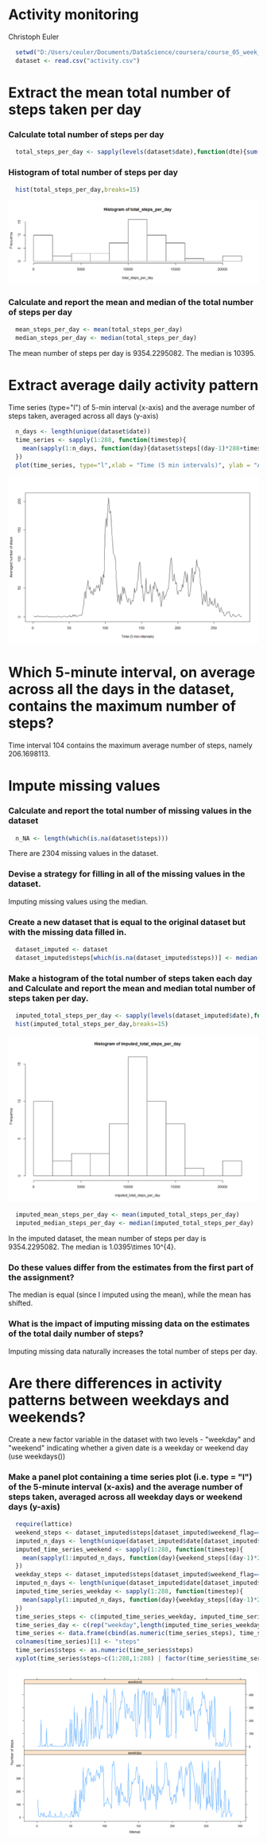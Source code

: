 # Activity monitoring
Christoph Euler  


  

```r
  setwd("D:/Users/ceuler/Documents/DataScience/coursera/course_05_week_02/repdata_data_activity")
  dataset <- read.csv("activity.csv")
```

# Extract the mean total number of steps taken per day
### Calculate total number of steps per day

```r
  total_steps_per_day <- sapply(levels(dataset$date),function(dte){sum(dataset$steps[dataset$date==dte], na.rm=TRUE)})
```

### Histogram of total number of steps per day

```r
  hist(total_steps_per_day,breaks=15)
```

![](figure/hist_total_steps_per_day-1.png)<!-- -->


### Calculate and report the mean and median of the total number of steps per day

```r
  mean_steps_per_day <- mean(total_steps_per_day)
  median_steps_per_day <- median(total_steps_per_day)
```
The mean number of steps per day is 9354.2295082. The median is 10395.


# Extract average daily activity pattern
Time series (type="l") of 5-min interval (x-axis) and the average number of steps taken, averaged across all days (y-axis)

```r
  n_days <- length(unique(dataset$date))
  time_series <- sapply(1:288, function(timestep){
    mean(sapply(1:n_days, function(day){dataset$steps[(day-1)*288+timestep]}), na.rm=TRUE)
  })
  plot(time_series, type="l",xlab = "Time (5 min intervals)", ylab = "Averaged number of steps")
```

![](figure/make_time_series-1.png)<!-- -->

# Which 5-minute interval, on average across all the days in the dataset, contains the maximum number of steps?
Time interval 104 contains the maximum average number of steps, namely 206.1698113. 

# Impute missing values
### Calculate and report the total number of missing values in the dataset

```r
  n_NA <- length(which(is.na(dataset$steps)))
```
There are 2304 missing values in the dataset.

### Devise a strategy for filling in all of the missing values in the dataset.
Imputing missing values using the median.

### Create a new dataset that is equal to the original dataset but with the missing data filled in.

```r
  dataset_imputed <- dataset
  dataset_imputed$steps[which(is.na(dataset_imputed$steps))] <- median(dataset_imputed$steps,na.rm=TRUE)
```

### Make a histogram of the total number of steps taken each day and Calculate and report the mean and median total number of steps taken per day.

```r
  imputed_total_steps_per_day <- sapply(levels(dataset_imputed$date),function(dte){sum(dataset_imputed$steps[dataset_imputed$date==dte], na.rm=TRUE)})
  hist(imputed_total_steps_per_day,breaks=15)
```

![](figure/hist_imputed_total_steps_per_day-1.png)<!-- -->

```r
  imputed_mean_steps_per_day <- mean(imputed_total_steps_per_day)
  imputed_median_steps_per_day <- median(imputed_total_steps_per_day)
```
In the imputed dataset, the mean number of steps per day is 9354.2295082. The median is 1.0395\times 10^{4}.

### Do these values differ from the estimates from the first part of the assignment? 
The median is equal (since I imputed using the mean), while the mean has shifted.

### What is the impact of imputing missing data on the estimates of the total daily number of steps?
Imputing missing data naturally increases the total number of steps per day.

# Are there differences in activity patterns between weekdays and weekends?
Create a new factor variable in the dataset with two levels - "weekday" and "weekend" indicating whether a given date is a weekday or weekend day (use weekdays())


### Make a panel plot containing a time series plot (i.e. type = "l") of the 5-minute interval (x-axis) and the average number of steps taken, averaged across all weekday days or weekend days (y-axis)

```r
  require(lattice)
  weekend_steps <- dataset_imputed$steps[dataset_imputed$weekend_flag=="weekend"]
  imputed_n_days <- length(unique(dataset_imputed$date[dataset_imputed$weekend_flag=="weekend"]))
  imputed_time_series_weekend <- sapply(1:288, function(timestep){
    mean(sapply(1:imputed_n_days, function(day){weekend_steps[(day-1)*288+timestep]}), na.rm=TRUE)
  })
  weekday_steps <- dataset_imputed$steps[dataset_imputed$weekend_flag=="weekday"]
  imputed_n_days <- length(unique(dataset_imputed$date[dataset_imputed$weekend_flag=="weekday"]))
  imputed_time_series_weekday <- sapply(1:288, function(timestep){
    mean(sapply(1:imputed_n_days, function(day){weekday_steps[(day-1)*288+timestep]}), na.rm=TRUE)
  })
  time_series_steps <- c(imputed_time_series_weekday, imputed_time_series_weekend)
  time_series_day <- c(rep("weekday",length(imputed_time_series_weekday)),rep("weekend",length(imputed_time_series_weekend)))
  time_series <- data.frame(cbind(as.numeric(time_series_steps), time_series_day))
  colnames(time_series)[1] <- "steps"
  time_series$steps <- as.numeric(time_series$steps)
  xyplot(time_series$steps~c(1:288,1:288) | factor(time_series$time_series_day), layout=c(1,2), xlab="Interval", ylab="Number of steps", type="l")
```

![](figure/imputed_make_time_series-1.png)<!-- -->
